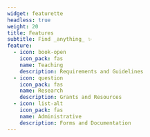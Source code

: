 ```yaml
---
widget: featurette
headless: true
weight: 20
title: Features
subtitle: Find _anything_ ✨
feature:
  - icon: book-open
    icon_pack: fas
    name: Teaching
    description: Requirements and Guidelines
  - icon: question
    icon_pack: fas
    name: Research
    description: Grants and Resources
  - icon: list-alt
    icon_pack: fas
    name: Administrative
    description: Forms and Documentation
---
```

